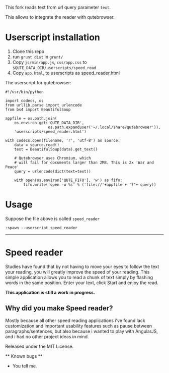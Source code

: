 This fork reads text from url query parameter `text`.

This allows to integrate the reader with qutebrowser.

# Userscript installation

1. Clone this repo
2. run `grunt dist` in `grunt/`
3. Copy `js/min/app.js`, `css/app.css` to `$QUTE_DATA_DIR/userscripts/speed_read`
4. Copy `app.html`, to userscripts as speed_reader.html

The userscript for qutebrowser:

```
#!/usr/bin/python

import codecs, os
from urllib.parse import urlencode
from bs4 import BeautifulSoup

appfile = os.path.join(
    os.environ.get('QUTE_DATA_DIR',
                   os.path.expanduser('~/.local/share/qutebrowser')),
    'userscripts/speed_reader.html')

with codecs.open(filename, 'r', 'utf-8') as source:
    data = source.read()
    text = BeautifulSoup(data).get_text()

    # Qutebrowser uses Chromium, which
    # will fail for documents larger than 2MB. This is 2x 'War and Peace'
    query = urlencode(dict(text=text))

    with open(os.environ['QUTE_FIFO'], 'w') as fifo:
        fifo.write('open -w %s' % ('file://'+appfile + '?'+ query))
```

# Usage

Suppose the file above is called `speed_reader`
```
:spawn --userscript speed_reader
```



---

# Speed reader

Studies have found that by not having to move your eyes to follow the text your reading, you will greatly improve the speed of your reading. This simple application allows you to read a chunk of text simply by flashing words in the same position. Enter your text, click Start and enjoy the read.

**This application is still a work in progress.**

## Why did you make Speed reader?

Mostly because all other speed reading applications i've found lack customization and important usability features such as pause between paragraphs/sentences, but also because i wanted to play with AngularJS, and i had no other project ideas in mind.


Released under the MIT License.

** Known bugs **

- You tell me.

